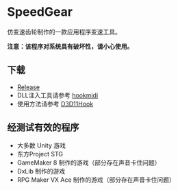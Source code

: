 # SpeedGear
仿变速齿轮制作的一款应用程序变速工具。

**注意：该程序对系统具有破坏性，请小心使用。**

## 下载
* [Release](https://github.com/lxfly2000/SpeedGear/releases)
* DLL注入工具请参考 [hookmidi](https://github.com/lxfly2000/hookmidi)
* 使用方法请参考 [D3D11Hook](https://github.com/lxfly2000/D3D11Hook)

## 经测试有效的程序
* 大多数 Unity 游戏
* 东方Project STG
* GameMaker 8 制作的游戏（部分存在声音卡住问题）
* DxLib 制作的游戏
* RPG Maker VX Ace 制作的游戏（部分存在声音卡住问题）
